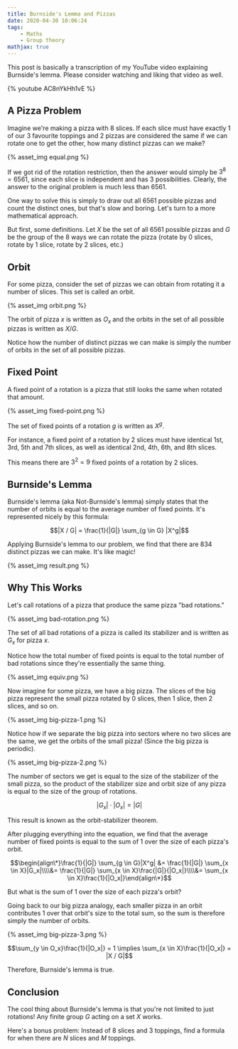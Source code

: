 ```yaml
---
title: Burnside's Lemma and Pizzas
date: 2020-04-30 10:06:24
tags:
    - Maths
    - Group theory
mathjax: true
---
```


This post is basically a transcription of my YouTube video explaining Burnside's lemma. Please consider watching and liking that video as well.

{% youtube AC8nYkHh1vE %}

<!-- more -->

## A Pizza Problem

Imagine we're making a pizza with 8 slices. If each slice must have exactly 1 of our 3 favourite toppings and 2 pizzas are considered the same if we can rotate one to get the other, how many distinct pizzas can we make?

{% asset_img equal.png %}

If we got rid of the rotation restriction, then the answer would simply be $3^8 = 6561$, since each slice is independent and has 3 possibilities. Clearly, the answer to the original problem is much less than 6561.

One way to solve this is simply to draw out all 6561 possible pizzas and count the distinct ones, but that's slow and boring. Let's turn to a more mathematical approach.

But first, some definitions. Let $X$ be the set of all 6561 possible pizzas and $G$ be the group of the 8 ways we can rotate the pizza (rotate by 0 slices, rotate by 1 slice, rotate by 2 slices, etc.)

## Orbit

For some pizza, consider the set of pizzas we can obtain from rotating it a number of slices. This set is called an orbit.

{% asset_img orbit.png %}

The orbit of pizza $x$ is written as $O_x$ and the orbits in the set of all possible pizzas is written as $X / G$.

Notice how the number of distinct pizzas we can make is simply the number of orbits in the set of all possible pizzas.

## Fixed Point

A fixed point of a rotation is a pizza that still looks the same when rotated that amount.

{% asset_img fixed-point.png %}

The set of fixed points of a rotation $g$ is written as $X^g$.

For instance, a fixed point of a rotation by 2 slices must have identical 1st, 3rd, 5th and 7th slices, as well as identical 2nd, 4th, 6th, and 8th slices.

This means there are $3^2 = 9$ fixed points of a rotation by 2 slices.

## Burnside's Lemma

Burnside's lemma (aka Not-Burnside's lemma) simply states that the number of orbits is equal to the average number of fixed points. It's represented nicely by this formula:

$$|X / G| = \frac{1}{|G|} \sum_{g \in G} |X^g|$$

Applying Burnside's lemma to our problem, we find that there are 834 distinct pizzas we can make. It's like magic!

{% asset_img result.png %}

## Why This Works

Let's call rotations of a pizza that produce the same pizza "bad rotations."

{% asset_img bad-rotation.png %}

The set of all bad rotations of a pizza is called its stabilizer and is written as $G_x$ for pizza $x$.

Notice how the total number of fixed points is equal to the total number of bad rotations since they're essentially the same thing.

{% asset_img equiv.png %}

Now imagine for some pizza, we have a big pizza. The slices of the big pizza represent the small pizza rotated by 0 slices, then 1 slice, then 2 slices, and so on.

{% asset_img big-pizza-1.png %}

Notice how if we separate the big pizza into sectors where no two slices are the same, we get the orbits of the small pizza! (Since the big pizza is periodic).

{% asset_img big-pizza-2.png %}

The number of sectors we get is equal to the size of the stabilizer of the small pizza, so the product of the stabilizer size and orbit size of any pizza is equal to the size of the group of rotations.

$$|G_x| \cdot |O_x| = |G|$$

This result is known as the orbit-stabilizer theorem.

After plugging everything into the equation, we find that the average number of fixed points is equal to the sum of 1 over the size of each pizza's orbit.

$$\begin{align\*}\frac{1}{|G|} \sum_{g \in G}|X^g| &= \frac{1}{|G|} \sum_{x \in X}|G_x|\\\\&= \frac{1}{|G|} \sum_{x \in X}\frac{|G|}{|O_x|}\\\\&= \sum_{x \in X}\frac{1}{|O_x|}\end{align\*}$$

But what is the sum of 1 over the size of each pizza's orbit?

Going back to our big pizza analogy, each smaller pizza in an orbit contributes 1 over that orbit's size to the total sum, so the sum is therefore simply the number of orbits.

{% asset_img big-pizza-3.png %}

$$\sum_{y \in O_x}\frac{1}{|O_x|} = 1 \implies \sum_{x \in X}\frac{1}{|O_x|} = |X / G|$$

Therefore, Burnside's lemma is true.

## Conclusion

The cool thing about Burnside's lemma is that you're not limited to just rotations! Any finite group $G$ acting on a set $X$ works.

Here's a bonus problem: Instead of 8 slices and 3 toppings, find a formula for when there are $N$ slices and $M$ toppings.
